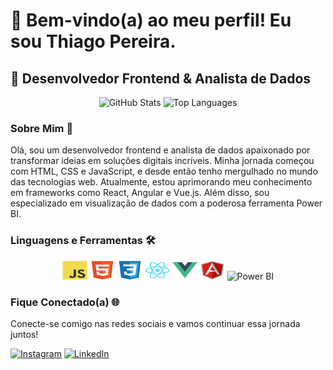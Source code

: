 # 👋 Bem-vindo(a) ao meu perfil! Eu sou Thiago Pereira.

## 💼 Desenvolvedor Frontend & Analista de Dados

<div align="center">
   <img src="https://github-readme-stats.vercel.app/api?username=thiago-rspereira&show_icons=true&theme=tokyonight&include_all_commits=true&count_private=true" alt="GitHub Stats">
   <img src="https://github-readme-stats.vercel.app/api/top-langs/?username=thiago-rspereira&layout=compact&langs_count=8&theme=tokyonight" alt="Top Languages">
</div>

### Sobre Mim 🚀

Olá, sou um desenvolvedor frontend e analista de dados apaixonado por transformar ideias em soluções digitais incríveis. Minha jornada começou com HTML, CSS e JavaScript, e desde então tenho mergulhado no mundo das tecnologias web. Atualmente, estou aprimorando meu conhecimento em frameworks como React, Angular e Vue.js. Além disso, sou especializado em visualização de dados com a poderosa ferramenta Power BI.

### Linguagens e Ferramentas 🛠️

<div align="center">
   <img alt="JavaScript" height="30" width="40" src="https://raw.githubusercontent.com/devicons/devicon/master/icons/javascript/javascript-original.svg">
   <img alt="HTML5" height="30" width="40" src="https://raw.githubusercontent.com/devicons/devicon/master/icons/html5/html5-original.svg">
   <img alt="CSS3" height="30" width="40" src="https://raw.githubusercontent.com/devicons/devicon/master/icons/css3/css3-original.svg">
   <img alt="React" height="30" width="40" src="https://raw.githubusercontent.com/devicons/devicon/master/icons/react/react-original.svg">
   <img alt="Vue.js" height="30" width="40" src="https://raw.githubusercontent.com/devicons/devicon/master/icons/vuejs/vuejs-original.svg">
   <img alt="Angular" height="30" width="40" src="https://raw.githubusercontent.com/devicons/devicon/master/icons/angularjs/angularjs-original.svg">
   <img alt="Power BI" height="30" src="https://www.vectorlogo.zone/logos/microsoft_powerbi/microsoft_powerbi-icon.svg">
</div>

### Fique Conectado(a) 🌐

Conecte-se comigo nas redes sociais e vamos continuar essa jornada juntos!

[![Instagram](https://img.shields.io/badge/-Instagram-%23E4405F?style=for-the-badge&logo=instagram&logoColor=white)](https://instagram.com/trspereira)
[![LinkedIn](https://img.shields.io/badge/-LinkedIn-%230077B5?style=for-the-badge&logo=linkedin&logoColor=white)](https://www.linkedin.com/in/trspereira)
